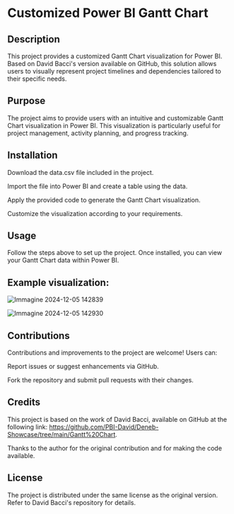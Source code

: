 # Customized Power BI Gantt Chart

## Description

This project provides a customized Gantt Chart visualization for Power BI. Based on David Bacci's version available on GitHub, this solution allows users to visually represent project timelines and dependencies tailored to their specific needs.

## Purpose

The project aims to provide users with an intuitive and customizable Gantt Chart visualization in Power BI. This visualization is particularly useful for project management, activity planning, and progress tracking.

## Installation

Download the data.csv file included in the project.

Import the file into Power BI and create a table using the data.

Apply the provided code to generate the Gantt Chart visualization.

Customize the visualization according to your requirements.

## Usage

Follow the steps above to set up the project. Once installed, you can view your Gantt Chart data within Power BI.

## Example visualization:

![Immagine 2024-12-05 142839](https://github.com/user-attachments/assets/b0bd551e-cc75-4a1c-8720-bd114fa9e0f4)

![Immagine 2024-12-05 142930](https://github.com/user-attachments/assets/e1301847-ac69-4086-8a06-474a5256fb16)


## Contributions

Contributions and improvements to the project are welcome! Users can:

Report issues or suggest enhancements via GitHub.

Fork the repository and submit pull requests with their changes.

## Credits

This project is based on the work of David Bacci, available on GitHub at the following link: https://github.com/PBI-David/Deneb-Showcase/tree/main/Gantt%20Chart.

Thanks to the author for the original contribution and for making the code available.

## License

The project is distributed under the same license as the original version. Refer to David Bacci's repository for details.

